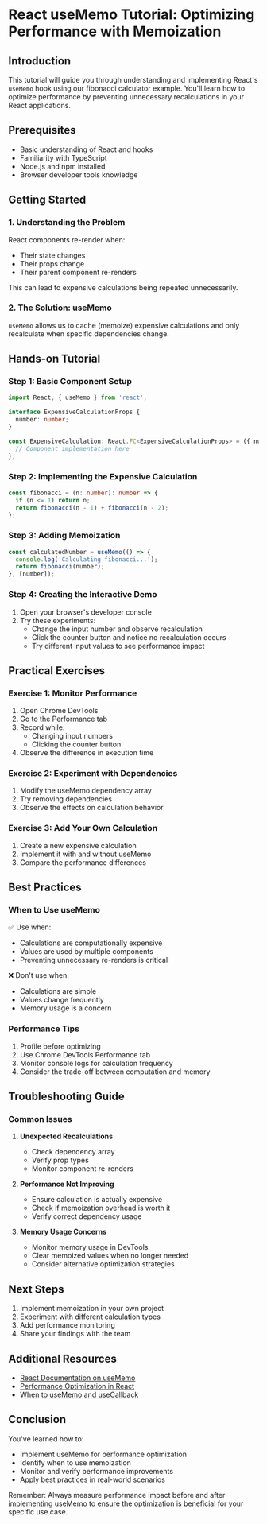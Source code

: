 # React useMemo Tutorial: Optimizing Performance with Memoization

## Introduction
This tutorial will guide you through understanding and implementing React's `useMemo` hook using our fibonacci calculator example. You'll learn how to optimize performance by preventing unnecessary recalculations in your React applications.

## Prerequisites
- Basic understanding of React and hooks
- Familiarity with TypeScript
- Node.js and npm installed
- Browser developer tools knowledge

## Getting Started

### 1. Understanding the Problem
React components re-render when:
- Their state changes
- Their props change
- Their parent component re-renders

This can lead to expensive calculations being repeated unnecessarily.

### 2. The Solution: useMemo
`useMemo` allows us to cache (memoize) expensive calculations and only recalculate when specific dependencies change.

## Hands-on Tutorial

### Step 1: Basic Component Setup
```typescript
import React, { useMemo } from 'react';

interface ExpensiveCalculationProps {
  number: number;
}

const ExpensiveCalculation: React.FC<ExpensiveCalculationProps> = ({ number }) => {
  // Component implementation here
};
```

### Step 2: Implementing the Expensive Calculation
```typescript
const fibonacci = (n: number): number => {
  if (n <= 1) return n;
  return fibonacci(n - 1) + fibonacci(n - 2);
};
```

### Step 3: Adding Memoization
```typescript
const calculatedNumber = useMemo(() => {
  console.log('Calculating fibonacci...');
  return fibonacci(number);
}, [number]);
```

### Step 4: Creating the Interactive Demo
1. Open your browser's developer console
2. Try these experiments:
   - Change the input number and observe recalculation
   - Click the counter button and notice no recalculation occurs
   - Try different input values to see performance impact

## Practical Exercises

### Exercise 1: Monitor Performance
1. Open Chrome DevTools
2. Go to the Performance tab
3. Record while:
   - Changing input numbers
   - Clicking the counter button
4. Observe the difference in execution time

### Exercise 2: Experiment with Dependencies
1. Modify the useMemo dependency array
2. Try removing dependencies
3. Observe the effects on calculation behavior

### Exercise 3: Add Your Own Calculation
1. Create a new expensive calculation
2. Implement it with and without useMemo
3. Compare the performance differences

## Best Practices

### When to Use useMemo
✅ Use when:
- Calculations are computationally expensive
- Values are used by multiple components
- Preventing unnecessary re-renders is critical

❌ Don't use when:
- Calculations are simple
- Values change frequently
- Memory usage is a concern

### Performance Tips
1. Profile before optimizing
2. Use Chrome DevTools Performance tab
3. Monitor console logs for calculation frequency
4. Consider the trade-off between computation and memory

## Troubleshooting Guide

### Common Issues

1. **Unexpected Recalculations**
   - Check dependency array
   - Verify prop types
   - Monitor component re-renders

2. **Performance Not Improving**
   - Ensure calculation is actually expensive
   - Check if memoization overhead is worth it
   - Verify correct dependency usage

3. **Memory Usage Concerns**
   - Monitor memory usage in DevTools
   - Clear memoized values when no longer needed
   - Consider alternative optimization strategies

## Next Steps
1. Implement memoization in your own project
2. Experiment with different calculation types
3. Add performance monitoring
4. Share your findings with the team

## Additional Resources
- [React Documentation on useMemo](https://reactjs.org/docs/hooks-reference.html#usememo)
- [Performance Optimization in React](https://reactjs.org/docs/optimizing-performance.html)
- [When to useMemo and useCallback](https://kentcdodds.com/blog/usememo-and-usecallback)

## Conclusion
You've learned how to:
- Implement useMemo for performance optimization
- Identify when to use memoization
- Monitor and verify performance improvements
- Apply best practices in real-world scenarios

Remember: Always measure performance impact before and after implementing useMemo to ensure the optimization is beneficial for your specific use case.
